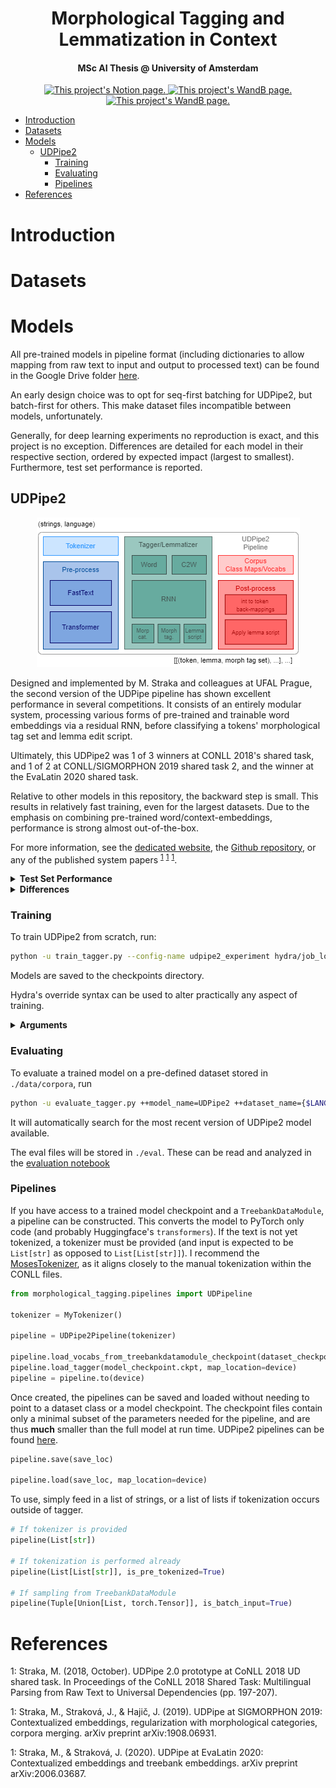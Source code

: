 <h1 align="center">
  Morphological Tagging and Lemmatization in Context
</h1>

<h4 align="center">MSc AI Thesis @ University of Amsterdam</h4>

<p align="center">
<a href="https://www.notion.so/MSc-AI-Thesis-9c3ba8027f6b4e3a82f0e391a6db76a9">
    <img
    src="https://img.shields.io/badge/Notion-%23000000.svg?style=for-the-badge&logo=notion&logoColor=white"
    alt="This project's Notion page."
    style="float: center;"
    />
</a>
<a href="https://wandb.ai/verhivo/morph_tag_lemmatize?workspace=user-verhivo">
    <img src="https://img.shields.io/badge/WandB-%23000000.svg?&style=for-the-badge&logo=weightsandbiases&logoColor=#FFBE00"
    alt="This project's WandB page."
    style="float: center;"
    />
</a>
<a href="https://drive.google.com/drive/folders/1O0NZgyjkiuWQ9FuqZpsgFII2j8487Mct?usp=sharing">
    <img src="https://img.shields.io/badge/Drive-%23000000.svg?&style=for-the-badge&logo=googledrive&logoColor=#FFBE00"
    alt="This project's WandB page."
    style="float: center;"
    />
</a>
</p>

- [Introduction](#introduction)
- [Datasets](#datasets)
- [Models](#models)
  - [UDPipe2](#udpipe2)
    - [Training](#training)
    - [Evaluating](#evaluating)
    - [Pipelines](#pipelines)
- [References](#references)

# Introduction

# Datasets



# Models

All pre-trained models in pipeline format (including dictionaries to allow mapping from raw text to input and output to processed text) can be found in the Google Drive folder [here](https://drive.google.com/drive/u/0/folders/1O0NZgyjkiuWQ9FuqZpsgFII2j8487Mct).

An early design choice was to opt for seq-first batching for UDPipe2, but batch-first for others. This make dataset files incompatible between models, unfortunately.

Generally, for deep learning experiments no reproduction is exact, and this project is no exception. Differences are detailed for each model in their respective section, ordered by expected impact (largest to smallest). Furthermore, test set performance is reported.

## UDPipe2

<p align="center">
    <img
    src="./misc/figures/UDPipe2 Pipeline.png"
    alt="UDPipe2's pipeline"
    style="float: center;"
    />
</p>

Designed and implemented by M. Straka and colleagues at UFAL Prague, the second version of the UDPipe pipeline has shown excellent performance in several competitions. It consists of an entirely modular system, processing various forms of pre-trained and trainable word embeddings via a residual RNN, before classifying a tokens' morphological tag set and lemma edit script.

Ultimately, this UDPipe2 was 1 of 3 winners at CONLL 2018's shared task, and 1 of 2 at CONLL/SIGMORPHON 2019 shared task 2, and the winner at the EvaLatin 2020 shared task.

Relative to other models in this repository, the backward step is small. This results in relatively fast training, even for the largest datasets. Due to the emphasis on combining pre-trained word/context-embeddings, performance is strong almost out-of-the-box.

For more information, see the [dedicated website](https://ufal.mff.cuni.cz/udpipe/2), the [Github repository](https://github.com/ufal/udpipe/tree/udpipe-2), or any of the published system papers <sup>[1](#udpipe2conll)</sup> <sup>[1](#UDPipe2SIGMORPHON)</sup> <sup>[1](#UDPipe2EvaLatin)</sup>.

<details>
<summary><b>Test Set Performance</b></summary>
<p>

| | Lemma Acc.       | Lev. Dist.       | Morph. Set Acc.   | Morph. Tag F1  (micro/macro)   |   Tokens/sec |
|:---|:---:|:---:|:---:|:---:|:---:|
| Arabic  | 0.93 +- 1.54e-03 | 0.21 +- 5.32e-03 | 0.90 +- 1.81e-03  | 0.96/0.85       |         2313.08 |
| Czech   | 0.98 +- 2.78e-04 | 0.03 +- 6.10e-04 | 0.92 +- 5.82e-04  | 0.98/0.90       |         2930.3  |
| Dutch   | 0.94 +- 1.60e-03 | 0.12 +- 3.83e-03 | 0.95 +- 1.51e-03  | 0.97/0.93       |         3222.71 |
| English | 0.97 +- 6.07e-04 | 0.05 +- 1.33e-03 | 0.92 +- 1.01e-03  | 0.96/0.90       |         2976.7  |
| Finnish | 0.82 +- 2.64e-03 | 0.44 +- 7.71e-03 | 0.81 +- 2.69e-03  | 0.92/0.62       |         2632.62 |
| French  | 0.98 +- 6.72e-04 | 0.04 +- 1.63e-03 | 0.92 +- 1.25e-03  | 0.97/0.87       |         3715.83 |
| Russian | 0.97 +- 4.05e-04 | 0.06 +- 9.90e-04 | 0.92 +- 6.40e-04  | 0.97/0.88       |         2759.4  |
| Turkish | 0.91 +- 1.21e-03 | 0.19 +- 3.13e-03 | 0.77 +- 1.80e-03  | 0.89/0.58       |         1828.43 |

*Tokens per second* measured using a NVIDIA GTX 1080Ti GPU, with batches of 2048 tokens.

</p>
</details>

<details>
<summary><b>Differences</b></summary>
<p>

1. **Morph. tag factoring**: due to some morphological tags not being present in the initial UniMorph schema, and lack of detail regarding implementation, regularisation was not conducted via factoring the tags into their classes. Rather, the model was further tasked with seperately predicting presence of a cateogry
2. **Sparse embeddings**: PyTorch's sparse word embeddings and LazyAdam resulted in some very nasty optimization errors. Instead, non-sparse variants are used. This proved equally fast, and likely provided some additional reguralization
3. **Additional Reguralization**: overfit seems the most prevalent issue. As such, some additional regularization methods were applied. Both tokens and characters are masked (with low likelihood) prior to being fed into their respective models. Where possible, weight-decay was applied via AdamW

</p>
</details>

### Training

To train UDPipe2 from scratch, run:

```bash
python -u train_tagger.py --config-name udpipe2_experiment hydra/job_logging=disabled hydra/hydra_logging=disabled
```

Models are saved to the checkpoints directory.

Hydra's override syntax can be used to alter practically any aspect of training.

<details>
<summary><b>Arguments</b></summary>
<p>The [default config file](./config/udpipe2_experiment) post-processing looks like:

```yaml
# From ./config/default_train.yaml
# Experiment setup default for all models
print_hparams: False
prog_bar_refresh_rate: 200

monitor: valid/clf_agg
monitor_mode: "max"
save_checkpoints: True
save_top_k: 1

seed: 610
gpu: 1
deterministic: False
debug: False
fdev_run: False

logging:
  logger: wandb
  logger_kwargs:
    project: morphological_tagging_v2
    log_model: True
    offline: False

# From ./config/udpipe2_experiment.yaml
# Experiment setup specific to UDPipe2
experiment_name: UDPipe2
architecture: udpipe2

data:
  language: English
  treebank_name: ATIS
  batch_first: False
  len_sorted: True
  batch_size: 32
  source: ./morphological_tagging/data/um-treebanks-v2.9

trainer:
  gradient_clip_val: 2
  max_epochs: 60
  num_sanity_val_steps: 0

# From ./config/preprocessor/udpipe2.yaml
# These get fed to the UDPipe2 model, then to the UDPipe2Preprocessor class
preprocessor:
    word_embeddings: True
    context_embeddings: True
    tokenizer: None
    language: English
    lower_case_backup: False
    transformer_name: bert-base-multilingual-cased
    transformer_dropout: null
    layer_pooling: average
    n_layers_pooling: 4
    wordpiece_pooling: first

# From ./config/model/udpipe2.yaml
# These get fed to the UDPipe2 model
model:
    c2w_kwargs:
        embedding_dim: 256
        h_dim: 256
        out_dim: 256
        bidirectional: True
        rnn_type: gru
        batch_first: False
        dropout: 0.5
    w_embedding_dim: 512
    word_rnn_kwargs:
        h_dim: 512
        bidirectional: True
        rnn_type: lstm
        num_layers: 3
        residual: True
        batch_first: False
        dropout: 0.5
    char_mask_p: 0.1
    token_mask_p: 0.2
    label_smoothing: 0.03
    reg_loss_weight: 2
    lr: 1.0e-3
    betas:
    - 0.9
    - 0.99
    weight_decay: 1.0e-2
    scheduler_name: step
    scheduler_kwargs:
        milestones:
            - 40
        gamma: 0.1

# From ./config/default_train.yaml
# Prevents Hydra altering the working directory
hydra:
  run:
    dir: .
  output_subdir: null
  sweep:
    dir: .
    subdir: .


```

If a `TreebankDataModule` has been generated and saved already, it can be loaded in by using the override

```bash

++data.file_path=./morphological_tagging/data/corpora/{$FILE_NAME}.pickle

```

This will invalidate all other `data` keys, besides `batch_size`.

Make certain to alter the preprocessor's language as well:

```bash

++logging.logger_kwargs.job_type={$LANGUAGE} ++preprocessor.language={$LANGUAGE} ++data.language={$LANGUAGE}

```

The `trainer` key specifies keyword arguments for a PyTorch-Lightning trainer. For example, to easily specify half-precision training, simply use override

```bash
++trainer.precision=16
```

</p>
</details>

### Evaluating

To evaluate a trained model on a pre-defined dataset stored in `./data/corpora`, run

```bash
python -u evaluate_tagger.py ++model_name=UDPipe2 ++dataset_name={$LANGUAGE}_{$TREEBANKNAME} hydra/job_logging=disabled hydra/hydra_logging=disabled
```

It will automatically search for the most recent version of UDPipe2 model available.

The eval files will be stored in `./eval`. These can be read and analyzed in the [evaluation notebook](./evaluation.ipynb)

### Pipelines



If you have access to a trained model checkpoint and a `TreebankDataModule`, a pipeline can be constructed. This converts the model to PyTorch only code (and probably Huggingface's `transformers`). If the text is not yet tokenized, a tokenizer must be provided (and input is expected to be `List[str]` as opposed to `List[List[str]]`). I recommend the [MosesTokenizer](https://github.com/alvations/sacremoses), as it aligns closely to the manual tokenization within the CONLL files.

```python
from morphological_tagging.pipelines import UDPipeline

tokenizer = MyTokenizer()

pipeline = UDPipe2Pipeline(tokenizer)

pipeline.load_vocabs_from_treebankdatamodule_checkpoint(dataset_checkpoint.pickle)
pipeline.load_tagger(model_checkpoint.ckpt, map_location=device)
pipeline = pipeline.to(device)
```

Once created, the pipelines can be saved and loaded without needing to point to a dataset class or a model checkpoint. The checkpoint files contain only a minimal subset of the parameters needed for the pipeline, and are thus **much** smaller than the full model at run time. UDPipe2 pipelines can be found [here](https://drive.google.com/drive/u/0/folders/1inRcHXtjqzVFYa7zzB2HMhoKaPwEcQlv).

```python
pipeline.save(save_loc)

pipeline.load(save_loc, map_location=device)
```

To use, simply feed in a list of strings, or a list of lists if tokenization occurs outside of tagger.

```python
# If tokenizer is provided
pipeline(List[str])

# If tokenization is performed already
pipeline(List[List[str]], is_pre_tokenized=True)

# If sampling from TreebankDataModule
pipeline(Tuple[Union[List, torch.Tensor]], is_batch_input=True)
```

# References

<a name="udpipe2conll">1</a>: Straka, M. (2018, October). UDPipe 2.0 prototype at CoNLL 2018 UD shared task. In Proceedings of the CoNLL 2018 Shared Task: Multilingual Parsing from Raw Text to Universal Dependencies (pp. 197-207).

<a name="UDPipe2SIGMORPHON">1</a>: Straka, M., Straková, J., & Hajič, J. (2019). UDPipe at SIGMORPHON 2019: Contextualized embeddings, regularization with morphological categories, corpora merging. arXiv preprint arXiv:1908.06931.

<a name="UDPipe2EvaLatin">1</a>: Straka, M., & Straková, J. (2020). UDPipe at EvaLatin 2020: Contextualized embeddings and treebank embeddings. arXiv preprint arXiv:2006.03687.
